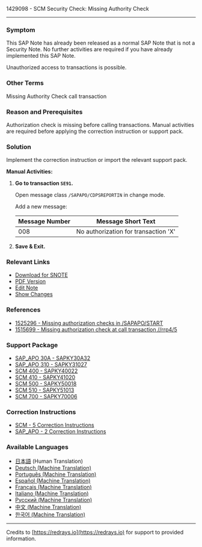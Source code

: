1429098 - SCM Security Check: Missing Authority Check

---

### Symptom

This SAP Note has already been released as a normal SAP Note that is not a Security Note. No further activities are required if you have already implemented this SAP Note.

Unauthorized access to transactions is possible.

### Other Terms

Missing Authority Check call transaction

### Reason and Prerequisites

Authorization check is missing before calling transactions. Manual activities are required before applying the correction instruction or support pack.

### Solution

Implement the correction instruction or import the relevant support pack.

**Manual Activities:**

1. **Go to transaction `SE91`.**
   
   Open message class `/SAPAPO/CDPSREPORTIN` in change mode.
   
   Add a new message:

   | Message Number | Message Short Text                              |
   |----------------|--------------------------------------------------|
   | 008            | No authorization for transaction 'X'             |

2. **Save & Exit.**

### Relevant Links

- [Download for SNOTE](https://notesdownloads.sap.com/note/0040000008424512017)
- [PDF Version](https://userapps.support.sap.com/sap/support/sfm/notes/print/0001429098?language=en-US&token=98CA7DA1F944313CC510B97ED73A5AC1)
- [Edit Note](https://me.sap.com/sap/support/notes/edit/0001429098)
- [Show Changes](https://me.sap.com/mynotes?tab=Search&sortBy=Relevance&filters=themk%25253Aeq~'SCM*'%25252BreleaseStatus%25253Aeq~'CustomerRelease'%25252BsecurityPatchDay%25253Aeq~'NotRestricted'%25252BfuzzyThreshold%25253Aeq~'0.9'&flag=mynotes)

### References

- [1525296 - Missing authorization checks in /SAPAPO/START](https://me.sap.com/notes/1525296)
- [1515699 - Missing authorization check at call transaction //rrp4/5](https://me.sap.com/notes/1515699)

### Support Package

- [SAP_APO 30A - SAPKY30A32](https://me.sap.com/supportpackage/SAPKY30A32)
- [SAP_APO 310 - SAPKY31027](https://me.sap.com/supportpackage/SAPKY31027)
- [SCM 400 - SAPKY40022](https://me.sap.com/supportpackage/SAPKY40022)
- [SCM 410 - SAPKY41020](https://me.sap.com/supportpackage/SAPKY41020)
- [SCM 500 - SAPKY50018](https://me.sap.com/supportpackage/SAPKY50018)
- [SCM 510 - SAPKY51013](https://me.sap.com/supportpackage/SAPKY51013)
- [SCM 700 - SAPKY70006](https://me.sap.com/supportpackage/SAPKY70006)

### Correction Instructions

- [SCM - 5 Correction Instructions](https://me.sap.com/corrins/0001429098/418)
- [SAP_APO - 2 Correction Instructions](https://me.sap.com/corrins/0001429098/32)

### Available Languages

- [日本語](https://me.sap.com/notes/0001429098/J) (Human Translation)
- [Deutsch (Machine Translation)](https://me.sap.com/notes/0001429098/D)
- [Português (Machine Translation)](https://me.sap.com/notes/0001429098/P)
- [Español (Machine Translation)](https://me.sap.com/notes/0001429098/S)
- [Français (Machine Translation)](https://me.sap.com/notes/0001429098/F)
- [Italiano (Machine Translation)](https://me.sap.com/notes/0001429098/I)
- [Русский (Machine Translation)](https://me.sap.com/notes/0001429098/R)
- [中文 (Machine Translation)](https://me.sap.com/notes/0001429098/1)
- [한국어 (Machine Translation)](https://me.sap.com/notes/0001429098/3)

---

Credits to [https://redrays.io](https://redrays.io) for support to provided information.